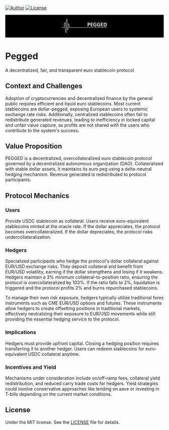 [authorBadge]: https://img.shields.io/badge/Author-Toni%20CANTARUTTI-blue
[authorLink]: https://github.com/toni-cantarutti?tab=repositories
[licenseBadge]: https://img.shields.io/badge/License-MIT-brightgreen.svg
[licenseLink]: LICENSE
[peggedBanner]: peggedBanner.png

[![Author][authorBadge]][authorLink]
[![License][licenseBadge]][licenseLink]

![Pegged Banner][peggedBanner]

# Pegged

A decentralized, fair, and transparent euro stablecoin protocol

## Context and Challenges

Adoption of cryptocurrencies and decentralized finance by the general public requires efficient and liquid euro stablecoins. Most current stablecoins are dollar-pegged, exposing European users to systemic exchange rate risks. Additionally, centralized stablecoins often fail to redistribute generated revenues, leading to inefficiency in locked capital and unfair value capture, as profits are not shared with the users who contribute to the system's success.

## Value Proposition

PEGGED is a decentralized, overcollateralized euro stablecoin protocol governed by a decentralized autonomous organization (DAO). Collateralized with stable dollar assets, it maintains its euro peg using a delta-neutral hedging mechanism. Revenue generated is redistributed to protocol participants.

## Protocol Mechanics

### Users

Provide USDC stablecoin as collateral. Users receive euro-equivalent stablecoins minted at the oracle rate.
If the dollar appreciates, the protocol becomes overcollateralized.
If the dollar depreciates, the protocol risks undercollateralization.

### Hedgers

Specialized participants who hedge the protocol's dollar collateral against EUR/USD exchange risks. They deposit collateral and benefit from EUR/USD volatility, earning if the dollar strengthens and losing if it weakens. Hedgers maintain a 3% minimum collateral-to-position ratio, ensuring the protocol is overcollateralized by 103%. If the ratio falls to 2%, liquidation is triggered and the protocol profits 2% and burns repurchased stablecoins.

To manage their own risk exposure, hedgers typically utilize traditional forex instruments such as CME EUR/USD options and futures. These instruments allow hedgers to create offsetting positions in traditional markets, effectively neutralizing their exposure to EUR/USD movements while still providing the essential hedging service to the protocol.

### Implications

Hedgers must provide upfront capital. Closing a hedging position requires transferring it to another hedger.
Users can redeem stablecoins for euro-equivalent USDC collateral anytime.

### Incentives and Yield

Mechanisms under consideration include on/off-ramp fees, collateral yield redistribution, and reduced carry trade costs for hedgers.
Yield strategies could involve conservative approaches like lending on aave or investing in T-bills depending on the current market conditions.

## License

Under the MIT license. See the [LICENSE][licenseLink] file for details.
